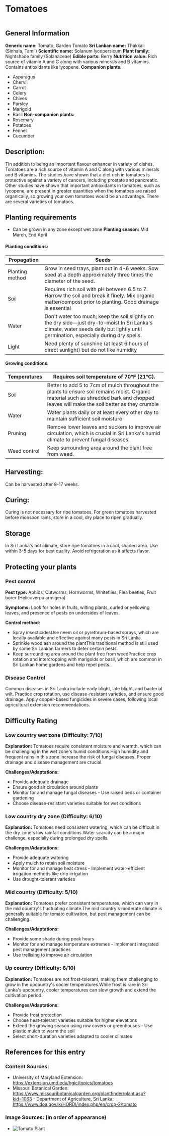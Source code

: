 # Tomatoes
<IMAGE>

## General Information
**Generic name:** Tomato, Garden Tomato
**Sri Lankan name:** Thakkali (Sinhala, Tamil)
**Scientific name:** Solanum lycopersicum
**Plant family:** Nightshade family (Solanaceae)
**Edible parts:** Berry
**Nutrition value:** <update>Rich source of vitamin A and C along with various minerals and B vitamins. Contains antioxidants like lycopene.</update>
**Companion plants:**
- Asparagus
- Chervil
- Carrot
- Celery
- Chives
- Parsley
- Marigold
- Basil
**Non-companion plants:**
- Rosemary
- Potatoes
- Fennel
- Cucumber

## Description:
TIn addition to being an important flavour enhancer in variety of dishes, Tomatoes are a rich source of vitamin A and C along with various minerals and B vitamins. The studies have shown that a diet rich in tomatoes is protective against a variety of cancers, including prostate and pancreatic. Other studies have shown that important antioxidants in tomatoes, such as lycopene, are present in greater quantities when the tomatoes are raised organically, so growing your own tomatoes would be an advantage. There are several varieties of tomatoes.

## Planting requirements
- Can be grown in any zone except wet zone
**Planting season:** Mid March, End April

#### Planting conditions:
| **Propagation** | Seeds                                                                                                                                                                                                  |
|-----------------|--------------------------------------------------------------------------------------------------------------------------------------------------------------------------------------------------------|
| Planting method | Grow in seed trays, plant out in 4-6 weeks. Sow seed at a depth approximately three times the diameter of the seed.                                                                                    |
| Soil            | Requires rich soil with pH between 6.5 to 7. Harrow the soil and break it finely. Mix organic matter/compost prior to planting. Good drainage is essential                                             |
| Water           | Don't water too much; keep the soil slightly on the dry side—just dry-to-moist.<update>In Sri Lanka's climate, water seeds daily but lightly until germination, especially during dry spells.</update> |
| Light           | Need plenty of sunshine (at least 6 hours of direct sunlight) but do not like humidity                                                                                                                 |

#### Growing conditions:

| **Temperatures** | Requires soil temperature of 70°F (21°C).                                                                                                                                               |
|------------------|-----------------------------------------------------------------------------------------------------------------------------------------------------------------------------------------|
| Soil             | Better to add 5 to 7cm of mulch throughout the plants to ensure soil remains moist. Organic material such as shredded bark and chopped leaves will make the soil better as they crumble |
| Water            | Water plants daily or at least every other day to maintain sufficient soil moisture                                                                                                     |
| Pruning          | <update>Remove lower leaves and suckers to improve air circulation, which is crucial in Sri Lanka's humid climate to prevent fungal diseases.</update>                                  |
| Weed control     | Keep surrounding area around the plant free from weed.                                                                                                                                  |

## Harvesting:
Can be harvested after 8-17 weeks.

## Curing:
<update>Curing is not necessary for ripe tomatoes. For green tomatoes harvested before monsoon rains, store in a cool, dry place to ripen gradually.</update>

## Storage
<update>In Sri Lanka's hot climate, store ripe tomatoes in a cool, shaded area. Use within 3-5 days for best quality. Avoid refrigeration as it affects flavor.</update>

## Protecting your plants
### Pest control
**Pest type:** Aphids, Cutworms, Hornworms, Whiteflies, Flea beetles<update>, Fruit borer (Helicoverpa armigera)</update>

**Symptoms:** <update>Look for holes in fruits, wilting plants, curled or yellowing leaves, and presence of pests on undersides of leaves.</update>

**Control method:**
- Spray insecticides<update>Use neem oil or pyrethrum-based sprays, which are locally available and effective against many pests in Sri Lanka.</update>
- Sprinkle wood ash around the plant<update>This traditional method is still used by some Sri Lankan farmers to deter certain pests.</update>
- Keep surrounding area around the plant free from weed<update>Practice crop rotation and intercropping with marigolds or basil, which are common in Sri Lankan home gardens and help repel pests.</update>

### Disease Control
<update>Common diseases in Sri Lanka include early blight, late blight, and bacterial wilt. Practice crop rotation, use disease-resistant varieties, and ensure good drainage. Apply copper-based fungicides in severe cases, following local agricultural extension recommendations.</update>

## Difficulty Rating

### Low country wet zone (Difficulty: 7/10)
**Explanation:** Tomatoes require consistent moisture and warmth, which can be challenging in the wet zone's humid conditions.<update>High humidity and frequent rains in this zone increase the risk of fungal diseases. Proper drainage and disease management are crucial.</update>

**Challenges/Adaptations:**
- Provide adequate drainage
- Ensure good air circulation around plants
- Monitor for and manage fungal diseases
<update>- Use raised beds or container gardening
- Choose disease-resistant varieties suitable for wet conditions</update>

### Low country dry zone (Difficulty: 6/10)
**Explanation:** Tomatoes need consistent watering, which can be difficult in the dry zone's low rainfall conditions.<update>Water scarcity can be a major challenge, especially during prolonged dry spells.</update>

**Challenges/Adaptations:**
- Provide adequate watering
- Apply mulch to retain soil moisture
- Monitor for and manage heat stress
<update>- Implement water-efficient irrigation methods like drip irrigation
- Use drought-tolerant varieties</update>

### Mid country (Difficulty: 5/10)
**Explanation:** Tomatoes prefer consistent temperatures, which can vary in the mid country's fluctuating climate.<update>The mid country's moderate climate is generally suitable for tomato cultivation, but pest management can be challenging.</update>

**Challenges/Adaptations:**
- Provide some shade during peak hours
- Monitor for and manage temperature extremes
<update>- Implement integrated pest management practices
- Use trellising to improve air circulation</update>

### Up country (Difficulty: 6/10)
**Explanation:** Tomatoes are not frost-tolerant, making them challenging to grow in the upcountry's cooler temperatures.<update>While frost is rare in Sri Lanka's upcountry, cooler temperatures can slow growth and extend the cultivation period.</update>

**Challenges/Adaptations:**
- Provide frost protection
- Choose heat-tolerant varieties suitable for higher elevations
- Extend the growing season using row covers or greenhouses
<update>- Use plastic mulch to warm the soil
- Select short-duration varieties adapted to cooler climates</update>

## References for this entry
### Content Sources:
- University of Maryland Extension: <https://extension.umd.edu/hgic/topics/tomatoes>
- Missouri Botanical Garden: <https://www.missouribotanicalgarden.org/plantfinder/plant.asp?kid=1063>
<update>- Department of Agriculture, Sri Lanka: <https://www.doa.gov.lk/HORDI/index.php/en/crop-2/tomato></update>

### Image Sources: (In order of appearance)
- ![Tomato Plant](https://upload.wikimedia.org/wikipedia/commons/thumb/e/e7/Tomato_plant.jpg/250px-Tomato_plant.jpg)